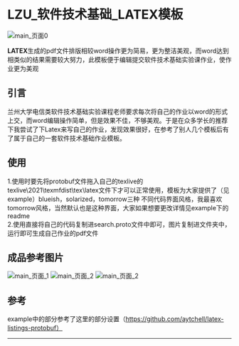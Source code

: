 # LZU_软件技术基础_LATEX模板

![main_页面0](https://socialify.git.ci/Season111/LZU_Software-technology-foundation_LATEX-template/image?font=Inter&forks=1&issues=1&language=1&owner=1&pattern=Circuit%20Board&pulls=1&stargazers=1&theme=Light)

**LATEX**生成的pdf文件排版相较word操作更为简易，更为整洁美观，而word达到相类似的结果需要较大努力，此模板便于编辑提交软件技术基础实验课作业，使作业更为美观


## 引言
 兰州大学电信类软件技术基础实验课程老师要求每次将自己的作业以word的形式上交，而word编辑操作简单，但是效果不佳，不够美观。于是在众多学长的推荐下我尝试了下Latex来写自己的作业，发现效果很好，在参考了别人几个模板后有了属于自己的一套软件技术基础作业模板。


## 使用
1.使用时要先将protobuf文件拖入自己的texlive的texlive\2021\texmfdist\tex\latex文件下才可以正常使用，模板为大家提供了（见example）blueish，solarized，tomorrow三种 不同代码界面风格，我最喜欢tomorrow风格，当然默认也是这种界面，大家如果想要更改详情见example下的readme  
2.使用直接将自己的代码复制进search.proto文件中即可，图片复制进文件夹中，运行即可生成自己作业的pdf文件

## 成品参考图片
![main_页面_1](https://github.com/Season111/LZU_Software-technology-foundation_LATEX-template/blob/main/LZU_Software-technology-foundation_LATEX-template/main/main_%E9%A1%B5%E9%9D%A2_1.png)
![main_页面_2](https://github.com/Season111/LZU_Software-technology-foundation_LATEX-template/blob/main/LZU_Software-technology-foundation_LATEX-template/main/main_%E9%A1%B5%E9%9D%A2_2.png)
![main_页面_2](https://github.com/Season111/LZU_Software-technology-foundation_LATEX-template/blob/main/LZU_Software-technology-foundation_LATEX-template/main/main_%E9%A1%B5%E9%9D%A2_5.png)

## 参考
example中的部分参考了这里的部分设置（https://github.com/aytchell/latex-listings-protobuf）
****
